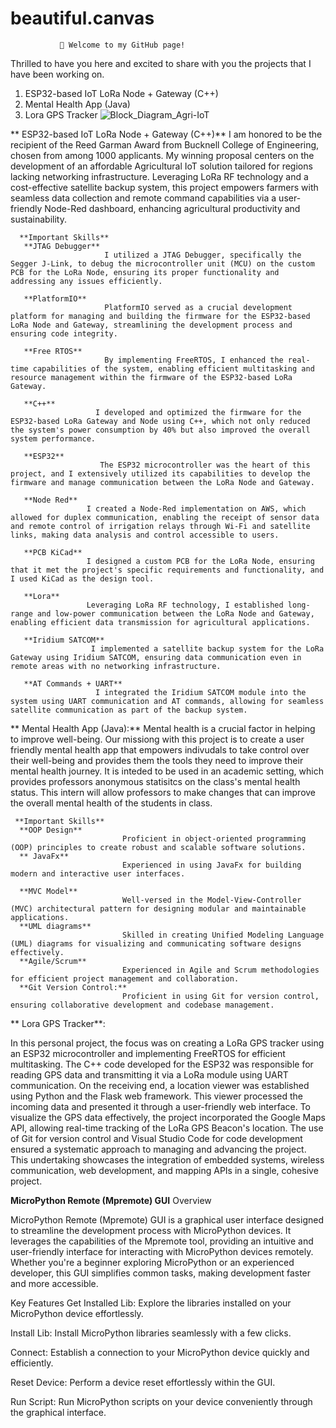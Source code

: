 # beautiful.canvas



               👋 Welcome to my GitHub page!

Thrilled to have you here and excited to share with you the projects that I have been working on.

1. ESP32-based IoT LoRa Node + Gateway (C++)
2. Mental Health App (Java)
3. Lora GPS Tracker
  ![Block_Diagram_Agri-IoT](https://github.com/mar-056/beautiful.canvas/assets/103758905/7e52522f-8f35-4b88-9b94-7b7ed20978fe)

** ESP32-based IoT LoRa Node + Gateway (C++)**
I am honored to be the recipient of the Reed Garman Award from Bucknell College of Engineering, chosen from among 1000 applicants. My winning proposal centers on the development of an affordable Agricultural IoT solution tailored for regions lacking networking infrastructure. Leveraging LoRa RF technology and a cost-effective satellite backup system, this project empowers farmers with seamless data collection and remote command capabilities via a user-friendly Node-Red dashboard, enhancing agricultural productivity and sustainability.

      **Important Skills**
       **JTAG Debugger**
                         I utilized a JTAG Debugger, specifically the Segger J-Link, to debug the microcontroller unit (MCU) on the custom PCB for the LoRa Node, ensuring its proper functionality and addressing any issues efficiently.

       **PlatformIO**
                         PlatformIO served as a crucial development platform for managing and building the firmware for the ESP32-based LoRa Node and Gateway, streamlining the development process and ensuring code integrity.

       **Free RTOS**
                         By implementing FreeRTOS, I enhanced the real-time capabilities of the system, enabling efficient multitasking and resource management within the firmware of the ESP32-based LoRa Gateway.
       
       **C++**
                       I developed and optimized the firmware for the ESP32-based LoRa Gateway and Node using C++, which not only reduced the system's power consumption by 40% but also improved the overall system performance.

       **ESP32**
                        The ESP32 microcontroller was the heart of this project, and I extensively utilized its capabilities to develop the firmware and manage communication between the LoRa Node and Gateway.

       **Node Red**
                     I created a Node-Red implementation on AWS, which allowed for duplex communication, enabling the receipt of sensor data and remote control of irrigation relays through Wi-Fi and satellite links, making data analysis and control accessible to users.
       
       **PCB KiCad**
                     I designed a custom PCB for the LoRa Node, ensuring that it met the project's specific requirements and functionality, and I used KiCad as the design tool.

       **Lora**
                     Leveraging LoRa RF technology, I established long-range and low-power communication between the LoRa Node and Gateway, enabling efficient data transmission for agricultural applications.

       **Iridium SATCOM**
                      I implemented a satellite backup system for the LoRa Gateway using Iridium SATCOM, ensuring data communication even in remote areas with no networking infrastructure.

       **AT Commands + UART**
                       I integrated the Iridium SATCOM module into the system using UART communication and AT commands, allowing for seamless satellite communication as part of the backup system.




                       
   **  Mental Health App (Java):**
       Mental health is a crucial factor in helping to improve well-being. Our missiong with this project is to create
       a user friendly mental health app that empowers indivudals to take control over their well-being and provides them the tools
       they need to improve their mental health journey. It is inteded to be used in an academic setting, which provides professors 
       anonymous statisitcs on the class's mental health status. This intern will allow professors to make changes that can improve the overall
       mental health of the students in class.

     **Important Skills**
      **OOP Design** 
                             Proficient in object-oriented programming (OOP) principles to create robust and scalable software solutions.
      ** JavaFx**
                             Experienced in using JavaFx for building modern and interactive user interfaces.

      **MVC Model**
                             Well-versed in the Model-View-Controller (MVC) architectural pattern for designing modular and maintainable applications.
      **UML diagrams**
                             Skilled in creating Unified Modeling Language (UML) diagrams for visualizing and communicating software designs effectively.
      **Agile/Scrum**
                             Experienced in Agile and Scrum methodologies for efficient project management and collaboration.
      **Git Version Control:**
                             Proficient in using Git for version control, ensuring collaborative development and codebase management.

  ** Lora GPS Tracker**:
  
In this personal project, the focus was on creating a LoRa GPS tracker using an ESP32 microcontroller and implementing FreeRTOS for efficient multitasking. The C++ code developed for the ESP32 was responsible for reading GPS data and transmitting it via a LoRa module using UART communication. On the receiving end, a location viewer was established using Python and the Flask web framework. This viewer processed the incoming data and presented it through a user-friendly web interface. To visualize the GPS data effectively, the project incorporated the Google Maps API, allowing real-time tracking of the LoRa GPS Beacon's location. The use of Git for version control and Visual Studio Code for code development ensured a systematic approach to managing and advancing the project. This undertaking showcases the integration of embedded systems, wireless communication, web development, and mapping APIs in a single, cohesive project.

   
 **MicroPython Remote (Mpremote) GUI**
Overview

MicroPython Remote (Mpremote) GUI is a graphical user interface designed to streamline the development process with MicroPython devices. It leverages the capabilities of the Mpremote tool, providing an intuitive and user-friendly interface for interacting with MicroPython devices remotely. Whether you're a beginner exploring MicroPython or an experienced developer, this GUI simplifies common tasks, making development faster and more accessible.

Key Features
Get Installed Lib: Explore the libraries installed on your MicroPython device effortlessly.

Install Lib: Install MicroPython libraries seamlessly with a few clicks.

Connect: Establish a connection to your MicroPython device quickly and efficiently.

Reset Device: Perform a device reset effortlessly within the GUI.

Run Script: Run MicroPython scripts on your device conveniently through the graphical interface.
